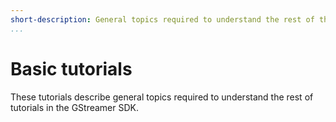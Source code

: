 ```yaml
---
short-description: General topics required to understand the rest of the tutorials
...
```


#  Basic tutorials

These tutorials describe general topics required to understand the rest
of tutorials in the GStreamer SDK.
